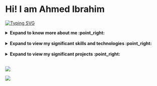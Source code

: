 # Hi! I am Ahmed Ibrahim

[![Typing SVG](https://readme-typing-svg.herokuapp.com?vCenter=true&size=17&width=500&lines=Senior+computer+engineering+student+@+Cairo+Uni;Passionate+about+software+engineering;I+belive+code+can+write+life-changing+stories)](https://git.io/typing-svg) 

<details>
<summary><b> Expand to know more about me :point_right:</b></summary> </br>
<table>
    <tr>
        <td></br><b style="font-size:30px">Curious about: :man_technologist: </b></br></br></td>
        <td></br><b style="font-size:30px">Bits about me: :space_invader:</b></br></br></td>
    </tr>
    <tr>
        <td>- Backend developement</br></br>
            - Code Quality</br></br>
            - Machine learning</br></br>
            - Deep learning</br></br>
        </td>
        <td>
            - :earth_americas: Former international relations manager and organizing commity president at AIESEC </br></br>
            - :art: I have an artistic talent (Piano and Drawing) </br></br>
            - :boxing_glove: I love sports especially basketball, horse-riding and boxing </br></br>
        </td>
    </tr>
</table></br>
</details>
</br>

<details>
<summary><b> Expand to view my significant skills and technologies :point_right:</b></summary> </br>
<div style="display:inline-block">
    <img alt="NodeJS" src="https://img.shields.io/badge/node.js-%2343853D.svg?style=for-the-badge&logo=node-dot-js&logoColor=white"/>
    <img alt="Express.js" src="https://img.shields.io/badge/express.js-%23404d59.svg?style=for-the-badge&logo=express&logoColor=%2361DAFB"/>
    <img alt="JavaScript" src="https://img.shields.io/badge/javascript-%23323330.svg?style=for-the-badge&logo=javascript&logoColor=%23F7DF1E"/>
    <img alt="dotNet" src="https://img.shields.io/badge/.NET-5C2D91?style=for-the-badge&logo=.net&logoColor=white"/>
    <img alt="C#" src="https://img.shields.io/badge/c%23-%23239120.svg?style=for-the-badge&logo=c-sharp&logoColor=white"/>
    <img alt="C++" src="https://img.shields.io/badge/c++-%2300599C.svg?style=for-the-badge&logo=c%2B%2B&logoColor=white"/>
    <img alt="Pandas" src="https://img.shields.io/badge/pandas-%23150458.svg?style=for-the-badge&logo=pandas&logoColor=white"/>
    <img alt="Numpy" src="https://img.shields.io/badge/numpy-%23013243.svg?style=for-the-badge&logo=numpy&logoColor=white"/>
    <img alt="Python" src="https://img.shields.io/badge/python-%2314354C.svg?style=for-the-badge&logo=python&logoColor=white"/>
    <img alt="SpringBoot" src="https://img.shields.io/badge/spring-%236DB33F.svg?style=for-the-badge&logo=spring&logoColor=white"/>
    <img alt="Java" src="https://img.shields.io/badge/java-%23ED8B00.svg?style=for-the-badge&logo=java&logoColor=white" />
    
</div></br>
</details>
</br>

<!-- start work project section -->
<details>
<summary><b> Expand to view my significant projects :point_right:</b></summary> </br>
<table>
  <thead>
    <tr>
      <th>Project Name</th>
      <th>Skills used</th>
      <th>Description</th>
    </tr>
  </thead>
  <tbody>
    <tr>
      <td><a href='https://github.com/AhmedIbrahimAbdellatif/Flickr-Api'>Flickr Clone</a></td>
      <td>JavaScript, NodeJs, Express, MongoDB, Jest</td>
      <td>Replicating Flickr app backend: REST APIs and database</td>
    </tr>
    <tr>
     <td><a href='https://github.com/AhmedIbrahimAbdellatif/Mini-Compiler'>Mini Compiler</a></td>
     <td>Bison, Flex, C-Language</td>
     <td>A mini compiler for a simple programming langauge</td>
    </tr>
    <tr>
     <td><a href='https://github.com/AhmedIbrahimAbdellatif/Space-Shapes'>Space Shapes</a></td>
     <td>Assembly Language</td>
     <td>A simple arcade game designed from A to Z by me and implemented 100% using Assembly</td>
    </tr>
  </tbody>
</table>
</details>
<!-- end work project section -->
</br>

<!-- ![Ahmed's github stats](https://github-readme-stats.vercel.app/api?username=AhmedIbrahimAbdellatif&count_private=true&line_height=40'&theme=algolia) -->
<img src='https://github-readme-stats.vercel.app/api?username=AhmedIbrahimAbdellatif&hide=stars,issues&show_icons=true&theme=algolia&count_private=true&line_height=40'/></br>

<!--[![Top Langs](https://github-readme-stats.vercel.app/api/top-langs/?username=AhmedIbrahimAbdellatif&theme=algolia)](https://github.com/anuraghazra/github-readme-stats)-->
<img src="https://media.giphy.com/media/PoEEkdnOS4gIybefeC/source.gif">

